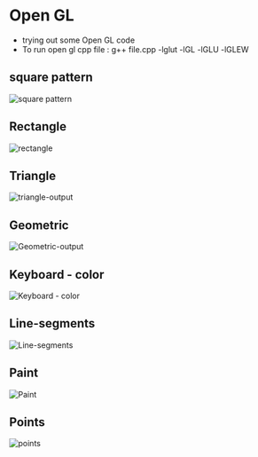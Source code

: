 # Open GL

 - trying out some Open GL code
 - To run open gl cpp file : g++ file.cpp -lglut -lGL -lGLU -lGLEW

## square pattern

![square pattern](square-fractal/square.png)

## Rectangle

![rectangle](rectangle/rectangle.png)
## Triangle

![triangle-output](triangle.png)

## Geometric

![Geometric-output](geometric/geometric.png)

## Keyboard - color

![Keyboard - color](keyboard-color/keyboard-color.gif)

## Line-segments

![Line-segments](line-segments/segments.png)

## Paint

![Paint](paint/paint.png)

## Points

![points](points/points.png)
